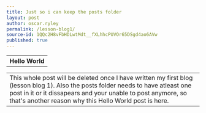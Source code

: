 ```yaml
---
title: Just so i can keep the posts folder
layout: post
author: oscar.ryley
permalink: /lesson-blog1/
source-id: 1QQc2H8vFbHDLwtMdt__fXLhhcPUVOr65DSgd4ao6AVw
published: true
---
```

<table>
  <tr>
    <th>Hello World</th>
    </tr>
  <table>
    
  <tr>
  <td>This whole post will be deleted once I have written my first blog (lesson blog 1). Also the posts folder needs to have atleast one post in it or it dissapears and your unable to post anymore, so that's another reason why this Hello World post is here.</td>
